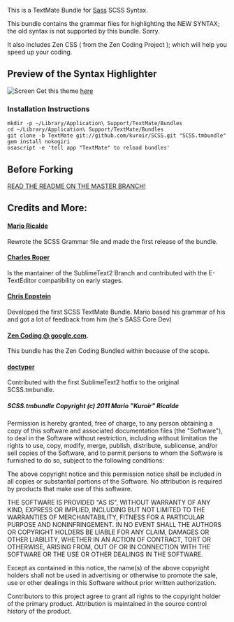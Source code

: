 This is a TextMate Bundle for [Sass](http://sass-lang.com/) SCSS Syntax.

This bundle contains the grammar files for highlighting the NEW SYNTAX; the old syntax is not supported by this bundle. Sorry.

It also includes Zen CSS ( from the Zen Coding Project ); which will help you speed up your coding.

## Preview of the Syntax Highlighter

![Screen](http://dl.dropbox.com/u/4651065/kuroir-theme.png)
Get this theme [here](http://github.com/kuroir/TextMate-Kuroir-Theme)

### Installation Instructions

    mkdir -p ~/Library/Application\ Support/TextMate/Bundles
    cd ~/Library/Application\ Support/TextMate/Bundles
    git clone -b TextMate git://github.com/kuroir/SCSS.git "SCSS.tmbundle"
    gem install nokogiri
    osascript -e 'tell app "TextMate" to reload bundles'

## Before Forking

[READ THE README ON THE MASTER BRANCH!]()

## Credits and More:

#### [Mario Ricalde](http://github.com/kuroir)
Rewrote the SCSS Grammar file and made the first release of the bundle.
#### [Charles Roper](http://github.com/charlesr)
Is the mantainer of the SublimeText2 Branch and contributed with the E-TextEditor compatibility on early stages.
#### [Chris Eppstein](http://github.com/chriseppstein)
Developed the first SCSS TextMate Bundle. Mario based his grammar of his and got a lot of feedback from him (he's SASS Core Dev)
#### [Zen Coding @ google.com](http://code.google.com/p/zen-coding/).
This bundle has the Zen Coding Bundled within because of the scope.
#### [doctyper](http://github.com/doctyper) 
Contributed with the first SublimeText2 hotfix to the original SCSS.tmbundle.

##### SCSS.tmbundle Copyright (c) 2011 Mario "Kuroir" Ricalde

Permission is hereby granted, free of charge, to any person obtaining a copy of this software and associated documentation files (the "Software"), to deal in the Software without restriction, including without limitation the rights to use, copy, modify, merge, publish, distribute, sublicense, and/or sell copies of the Software, and to permit persons to whom the Software is furnished to do so, subject to the following conditions:

The above copyright notice and this permission notice shall be included in all copies or substantial portions of the Software. No attribution is required by products that make use of this software.

THE SOFTWARE IS PROVIDED "AS IS", WITHOUT WARRANTY OF ANY KIND, EXPRESS OR IMPLIED, INCLUDING BUT NOT LIMITED TO THE WARRANTIES OF MERCHANTABILITY, FITNESS FOR A PARTICULAR PURPOSE AND NONINFRINGEMENT. IN NO EVENT SHALL THE AUTHORS OR COPYRIGHT HOLDERS BE LIABLE FOR ANY CLAIM, DAMAGES OR OTHER LIABILITY, WHETHER IN AN ACTION OF CONTRACT, TORT OR OTHERWISE, ARISING FROM, OUT OF OR IN CONNECTION WITH THE SOFTWARE OR THE USE OR OTHER DEALINGS IN THE SOFTWARE.

Except as contained in this notice, the name(s) of the above copyright holders shall not be used in advertising or otherwise to promote the sale, use or other dealings in this Software without prior written authorization.

Contributors to this project agree to grant all rights to the copyright holder of the primary product. Attribution is maintained in the source control history of the product.

